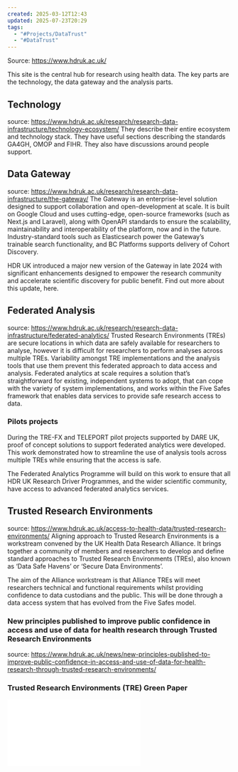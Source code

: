 ```yaml
---
created: 2025-03-12T12:43
updated: 2025-07-23T20:29
tags:
  - "#Projects/DataTrust"
  - "#DataTrust"
---
```


Source: https://www.hdruk.ac.uk/

This site is the central hub for research using health data. The key parts are the technology, the data gateway and the analysis parts.

## Technology
source: https://www.hdruk.ac.uk/research/research-data-infrastructure/technology-ecosystem/
They describe their entire ecosystem and technology stack. They have useful sections describing the standards GA4GH, OMOP and FIHR. They also have discussions around people support.

## Data Gateway
source: https://www.hdruk.ac.uk/research/research-data-infrastructure/the-gateway/
The Gateway is an enterprise-level solution designed to support collaboration and open-development at scale. It is built on Google Cloud and uses cutting-edge, open-source frameworks (such as Next.js and Laravel), along with OpenAPI standards to ensure the scalability, maintainability and interoperability of the platform, now and in the future.  Industry-standard tools such as Elasticsearch power the Gateway’s trainable search functionality, and BC Platforms supports delivery of Cohort Discovery.

HDR UK introduced a major new version of the Gateway in late 2024 with significant enhancements designed to empower the research community and accelerate scientific discovery for public benefit. Find out more about this update, here.

## Federated Analysis
source: https://www.hdruk.ac.uk/research/research-data-infrastructure/federated-analytics/
Trusted Research Environments (TREs) are secure locations in which data are safely available for researchers to analyse, however it is difficult for researchers to perform analyses across multiple TREs. Variability amongst TRE implementations and the analysis tools that use them prevent this federated approach to data access and analysis. Federated analytics at scale requires a solution that’s straightforward for existing, independent systems to adopt, that can cope with the variety of system implementations, and works within the Five Safes framework that enables data services to provide safe research access to data.

### Pilots projects
During the TRE-FX and TELEPORT pilot projects supported by DARE UK, proof of concept solutions to support federated analytics were developed. This work demonstrated how to streamline the use of analysis tools across multiple TREs while ensuring that the access is safe.

The Federated Analytics Programme will build on this work to ensure that all HDR UK Research Driver Programmes, and the wider scientific community, have access to advanced federated analytics services.

## Trusted Research Environments
source: https://www.hdruk.ac.uk/access-to-health-data/trusted-research-environments/
Aligning approach to Trusted Research Environments is a workstream convened by the UK Health Data Research Alliance.
It brings together a community of members and researchers to develop and define standard approaches to Trusted Research Environments (TREs), also known as ‘Data Safe Havens’ or ‘Secure Data Environments’.

The aim of the Alliance workstream is that Alliance TREs will meet researchers technical and functional requirements whilst providing confidence to data custodians and the public. This will be done through a data access system that has evolved from the Five Safes model.

### New principles published to improve public confidence in access and use of data for health research through Trusted Research Environments
source: https://www.hdruk.ac.uk/news/new-principles-published-to-improve-public-confidence-in-access-and-use-of-data-for-health-research-through-trusted-research-environments/

### Trusted Research Environments (TRE) Green Paper
![200713 TRE Green Paper v2.0.pdf](../../PDFs/200713%20TRE%20Green%20Paper%20v2.0.pdf)

